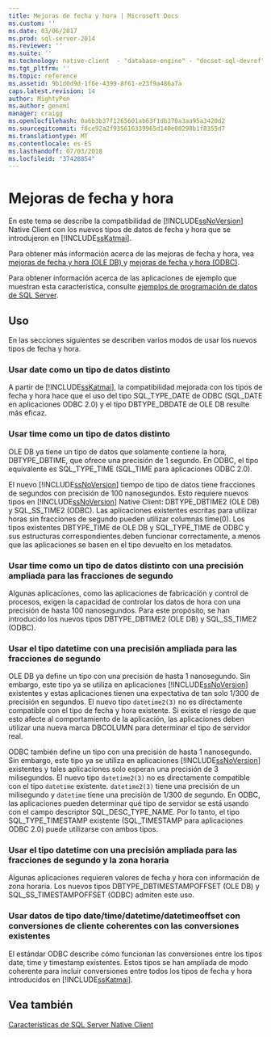 ```yaml
---
title: Mejoras de fecha y hora | Microsoft Docs
ms.custom: ''
ms.date: 03/06/2017
ms.prod: sql-server-2014
ms.reviewer: ''
ms.suite: ''
ms.technology: native-client  - "database-engine" - "docset-sql-devref"
ms.tgt_pltfrm: ''
ms.topic: reference
ms.assetid: 9b1d0d9d-1f6e-4399-8f61-e23f9a486a7a
caps.latest.revision: 14
author: MightyPen
ms.author: genemi
manager: craigg
ms.openlocfilehash: 0a6b3b37f1265601ab63f1db370a3aa95a3420d2
ms.sourcegitcommit: f8ce92a2f935616339965d140e00298b1f8355d7
ms.translationtype: MT
ms.contentlocale: es-ES
ms.lasthandoff: 07/03/2018
ms.locfileid: "37428854"
---
```

# <a name="date-and-time-improvements"></a>Mejoras de fecha y hora
  En este tema se describe la compatibilidad de [!INCLUDE[ssNoVersion](../../../includes/ssnoversion-md.md)] Native Client con los nuevos tipos de datos de fecha y hora que se introdujeron en [!INCLUDE[ssKatmai](../../../includes/sskatmai-md.md)].  
  
 Para obtener más información acerca de las mejoras de fecha y hora, vea [mejoras de fecha y hora &#40;OLE DB&#41; ](../../native-client-ole-db-date-time/date-and-time-improvements-ole-db.md) y [mejoras de fecha y hora &#40;ODBC&#41;](../../native-client-odbc-date-time/date-and-time-improvements-odbc.md).  
  
 Para obtener información acerca de las aplicaciones de ejemplo que muestran esta característica, consulte [ejemplos de programación de datos de SQL Server](http://msftdpprodsamples.codeplex.com/).  
  
## <a name="usage"></a>Uso  
 En las secciones siguientes se describen varios modos de usar los nuevos tipos de fecha y hora.  
  
### <a name="use-date-as-a-distinct-data-type"></a>Usar date como un tipo de datos distinto  
 A partir de [!INCLUDE[ssKatmai](../../../includes/sskatmai-md.md)], la compatibilidad mejorada con los tipos de fecha y hora hace que el uso del tipo SQL_TYPE_DATE de ODBC (SQL_DATE en aplicaciones ODBC 2.0) y el tipo DBTYPE_DBDATE de OLE DB resulte más eficaz.  
  
### <a name="use-time-as-a-distinct-data-type"></a>Usar time como un tipo de datos distinto  
 OLE DB ya tiene un tipo de datos que solamente contiene la hora, DBTYPE_DBTIME, que ofrece una precisión de 1 segundo. En ODBC, el tipo equivalente es SQL_TYPE_TIME (SQL_TIME para aplicaciones ODBC 2.0).  
  
 El nuevo [!INCLUDE[ssNoVersion](../../../includes/ssnoversion-md.md)] tiempo de tipo de datos tiene fracciones de segundos con precisión de 100 nanosegundos. Esto requiere nuevos tipos en [!INCLUDE[ssNoVersion](../../../includes/ssnoversion-md.md)] Native Client: DBTYPE_DBTIME2 (OLE DB) y SQL_SS_TIME2 (ODBC). Las aplicaciones existentes escritas para utilizar horas sin fracciones de segundo pueden utilizar columnas time(0). Los tipos existentes DBTYPE_TIME de OLE DB y SQL_TYPE_TIME de ODBC y sus estructuras correspondientes deben funcionar correctamente, a menos que las aplicaciones se basen en el tipo devuelto en los metadatos.  
  
### <a name="use-time-as-a-distinct-data-type-with-extended-fractional-seconds-precision"></a>Usar time como un tipo de datos distinto con una precisión ampliada para las fracciones de segundo  
 Algunas aplicaciones, como las aplicaciones de fabricación y control de procesos, exigen la capacidad de controlar los datos de hora con una precisión de hasta 100 nanosegundos. Para este propósito, se han introducido los nuevos tipos DBTYPE_DBTIME2 (OLE DB) y SQL_SS_TIME2 (ODBC).  
  
### <a name="use-datetime-with-extended-fractional-seconds-precision"></a>Usar el tipo datetime con una precisión ampliada para las fracciones de segundo  
 OLE DB ya define un tipo con una precisión de hasta 1 nanosegundo. Sin embargo, este tipo ya se utiliza en aplicaciones [!INCLUDE[ssNoVersion](../../../includes/ssnoversion-md.md)] existentes y estas aplicaciones tienen una expectativa de tan solo 1/300 de precisión en segundos. El nuevo tipo `datetime2(3)` no es directamente compatible con el tipo de fecha y hora existente. Si existe el riesgo de que esto afecte al comportamiento de la aplicación, las aplicaciones deben utilizar una nueva marca DBCOLUMN para determinar el tipo de servidor real.  
  
 ODBC también define un tipo con una precisión de hasta 1 nanosegundo. Sin embargo, este tipo ya se utiliza en aplicaciones [!INCLUDE[ssNoVersion](../../../includes/ssnoversion-md.md)] existentes y tales aplicaciones solo esperan una precisión de 3 milisegundos. El nuevo tipo `datetime2(3)` no es directamente compatible con el tipo `datetime` existente. `datetime2(3)` tiene una precisión de un milisegundo y `datetime` tiene una precisión de 1/300 de segundo. En ODBC, las aplicaciones pueden determinar qué tipo de servidor se está usando con el campo descriptor SQL_DESC_TYPE_NAME. Por lo tanto, el tipo SQL_TYPE_TIMESTAMP existente (SQL_TIMESTAMP para aplicaciones ODBC 2.0) puede utilizarse con ambos tipos.  
  
### <a name="use-datetime-with-extended-fractional-seconds-precision-and-timezone"></a>Usar el tipo datetime con una precisión ampliada para las fracciones de segundo y la zona horaria  
 Algunas aplicaciones requieren valores de fecha y hora con información de zona horaria. Los nuevos tipos DBTYPE_DBTIMESTAMPOFFSET (OLE DB) y SQL_SS_TIMESTAMPOFFSET (ODBC) admiten este uso.  
  
### <a name="use-datetimedatetimedatetimeoffset-data-with-client-side-conversions-consistent-with-existing-conversions"></a>Usar datos de tipo date/time/datetime/datetimeoffset con conversiones de cliente coherentes con las conversiones existentes  
 El estándar ODBC describe cómo funcionan las conversiones entre los tipos date, time y timestamp existentes. Estos tipos se han ampliada de modo coherente para incluir conversiones entre todos los tipos de fecha y hora introducidos en [!INCLUDE[ssKatmai](../../../includes/sskatmai-md.md)].  
  
## <a name="see-also"></a>Vea también  
 [Características de SQL Server Native Client](sql-server-native-client-features.md)  
  
  
